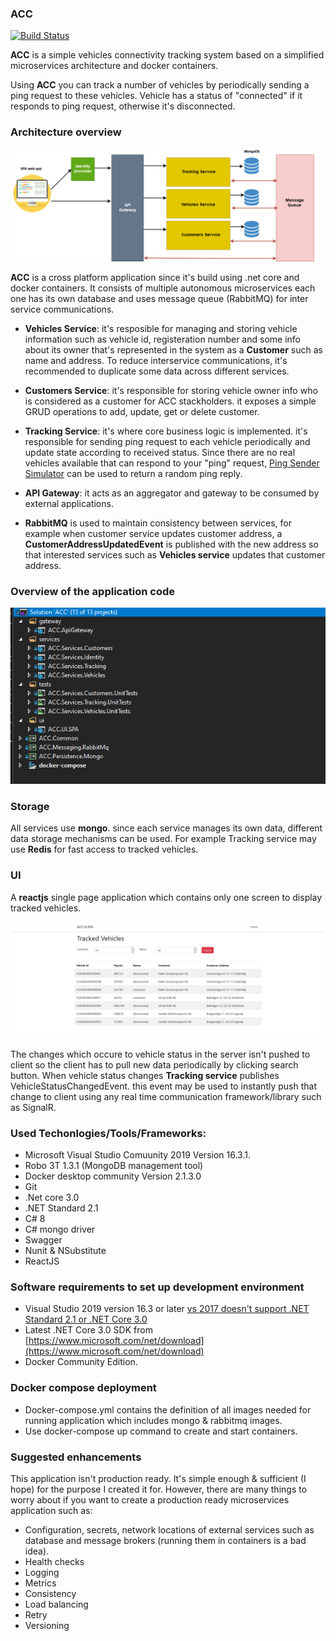 ### ACC
[![Build Status](https://travis-ci.com/MohamedAbdelghani/ACC.svg?branch=master)](https://travis-ci.com/MohamedAbdelghani/ACC)

**ACC** is a simple vehicles connectivity tracking system based on a simplified microservices architecture and docker containers.

Using **ACC** you can track a number of vehicles by periodically sending a ping request to these vehicles. Vehicle has a status of "connected" if it responds to ping request, otherwise it's disconnected.

### Architecture overview


![Getting Started](docs/Architecture.png)

**ACC** is a cross platform application since it's build using .net core and docker containers.
It consists of multiple autonomous microservices each one has its own database and uses message queue (RabbitMQ) for inter service communications.

- **Vehicles Service**: it's resposible for managing and storing vehicle information such as vehicle id, registeration number and some info about its owner that's represented in the system as a <b>Customer</b> such as name and address. To reduce interservice communications, it's recommended to duplicate some data across different services.

- **Customers Service**: it's responsible for storing vehicle owner info who is considered as a customer for ACC stackholders. it exposes a simple GRUD operations to add, update, get or delete customer.

- **Tracking Service**: it's where core business logic is implemented. it's responsible for sending ping request to each vehicle periodically and update state according to received status.
Since there are no real vehicles available that can respond to your "ping" request, [Ping Sender Simulator](src/common/Ping/PingSenderSimulator.cs) can be used to return a random ping reply.

- **API Gateway**: it acts as an aggregator and gateway to be consumed by external applications.

- **RabbitMQ** is used to maintain consistency between services, for example when customer service updates customer address, a <b>CustomerAddressUpdatedEvent</b> is published with the new address so that interested services such as <b>Vehicles service</b> updates that customer address.

### Overview of the application code

![Getting Started](docs/VSsolutionStructure.png)

### Storage

All services use <b>mongo</b>. since each service manages its own data, different data storage mechanisms can be used. 
For example Tracking service may use **Redis** for fast access to tracked vehicles.

### UI

A <b>reactjs</b> single page application which contains only one screen to display tracked vehicles.

![Getting Started](docs/screenshots/listAll.png)

The changes which occure to vehicle status in the server isn't pushed to client so the client has to pull new data periodically by clicking search button.
When vehicle status changes <b>Tracking service</b> publishes VehicleStatusChangedEvent. this event may be used to instantly push that change to client using any real time communication framework/library such as SignalR.

### Used Techonlogies/Tools/Frameworks:

- Microsoft Visual Studio Comuunity 2019 Version 16.3.1.
- Robo 3T 1.3.1 (MongoDB management tool)
- Docker desktop community Version 2.1.3.0
- Git
- .Net core 3.0
- .NET Standard 2.1
- C# 8
- C# mongo driver
- Swagger
- Nunit & NSubstitute
- ReactJS

### Software requirements to set up development environment

- Visual Studio 2019 version 16.3 or later [vs 2017 doesn't support .NET Standard 2.1 or .NET Core 3.0](https://docs.microsoft.com/en-us/dotnet/core/whats-new/dotnet-core-3-0)
- Latest .NET Core 3.0 SDK from [https://www.microsoft.com/net/download](https://www.microsoft.com/net/download)
- Docker Community Edition.

### Docker compose deployment

- Docker-compose.yml contains the definition of all images needed for running application which includes mongo & rabbitmq images.
- Use docker-compose up command to create and start containers.

### Suggested enhancements

This application isn't production ready. It's simple enough & sufficient (I hope) for the purpose I created it for.
However, there are many things to worry about if you want to create a production ready microservices application such as:

- Configuration, secrets, network locations of external services such as database and message brokers (running them in containers is a bad idea).
- Health checks
- Logging
- Metrics
- Consistency 
- Load balancing
- Retry
- Versioning

  



 